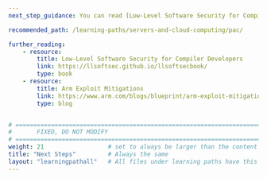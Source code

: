 ```yaml
---
next_step_guidance: You can read [Low-Level Software Security for Compiler Developers](https://llsoftsec.github.io/llsoftsecbook/#memory-vulnerability-based-attacks) to learn more about advanced mitigations against memory vulnerabilities. 

recommended_path: /learning-paths/servers-and-cloud-computing/pac/

further_reading:
    - resource:
        title: Low-Level Software Security for Compiler Developers
        link: https://llsoftsec.github.io/llsoftsecbook/
        type: book
    - resource:
        title: Arm Exploit Mitigations
        link: https://www.arm.com/blogs/blueprint/arm-exploit-mitigation
        type: blog


# ================================================================================
#       FIXED, DO NOT MODIFY
# ================================================================================
weight: 21                  # set to always be larger than the content in this path, and one more than 'review'
title: "Next Steps"         # Always the same
layout: "learningpathall"   # All files under learning paths have this same wrapper
---
```

